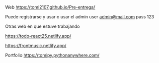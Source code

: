 Web
https://tomi2107.github.io/Pre-entrega/

Puede registrarse y usar o usar el admin
user admin@mail.com
pass 123

Otras web en que estuve trabajando

https://todo-react25.netlify.app/

https://frontmusic.netlify.app/

Portfolio
https://tomipy.pythonanywhere.com/
